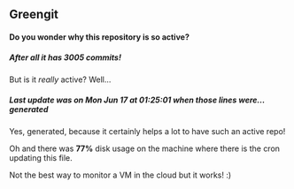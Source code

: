 ## Greengit

#### Do you wonder why this repository is so active?

##### After all it has 3005 commits!

But is it *really* active? Well...

##### Last update was on Mon Jun 17 at 01:25:01 when those lines were... generated

Yes, generated, because it certainly helps a lot to have such an active repo!

Oh and there was **77%** disk usage on the machine
where there is the cron updating this file.

Not the best way to monitor a VM in the cloud but it works! :)
